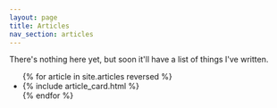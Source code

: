 ```yaml
---
layout: page
title: Articles
nav_section: articles
---
```

There's nothing here yet, but soon it'll have a list of things I've written.

<style type="x-text/scss">
  {% for article in site.articles %}
    {% if article.colors.index_light %}
      #article-{{ article.slug }}.article_card {
        @include card_light_styles({{ article.colors.index_light }});
      }
    {% elsif article.colors.css_light %}
      #article-{{ article.slug }}.article_card {
        @include card_light_styles({{ article.colors.css_light }});
      }
    {% endif %}
  {% endfor %}

  @media (prefers-color-scheme: dark) {
    {% for article in site.articles %}
      {% if article.colors.index_dark %}
        #article-{{ article.slug }}.article_card {
          @include card_dark_styles({{ article.colors.index_dark }});
        }
      {% elsif article.colors.css_dark %}
        #article-{{ article.slug }}.article_card {
          @include card_dark_styles({{ article.colors.css_dark }});
        }
      {% endif %}
    {% endfor %}
  }
</style>


<ul id="list_of_articles">
{% for article in site.articles reversed %}

  <li class="article_card" id="article-{{ article.slug }}">
    {% include article_card.html %}
  </li>
{% endfor %}
</ul>
